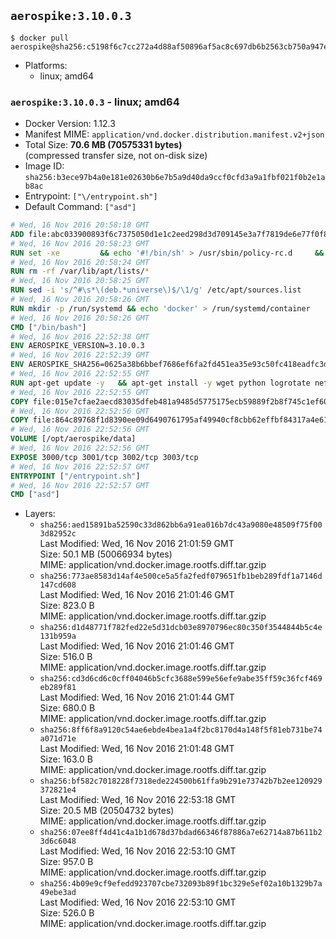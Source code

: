 ## `aerospike:3.10.0.3`

```console
$ docker pull aerospike@sha256:c5198f6c7cc272a4d88af50896af5ac8c697db6b2563cb750a947e59f2eca84d
```

-	Platforms:
	-	linux; amd64

### `aerospike:3.10.0.3` - linux; amd64

-	Docker Version: 1.12.3
-	Manifest MIME: `application/vnd.docker.distribution.manifest.v2+json`
-	Total Size: **70.6 MB (70575331 bytes)**  
	(compressed transfer size, not on-disk size)
-	Image ID: `sha256:b3ece97b4a0e181e02630b6e7b5a9d40da9ccf0cfd3a9a1fbf021f0b2e1ab8ac`
-	Entrypoint: `["\/entrypoint.sh"]`
-	Default Command: `["asd"]`

```dockerfile
# Wed, 16 Nov 2016 20:58:18 GMT
ADD file:abc033900893f6c7375050d1e1c2eed298d3d709145e3a7f7819de6e77f0f835 in / 
# Wed, 16 Nov 2016 20:58:23 GMT
RUN set -xe 		&& echo '#!/bin/sh' > /usr/sbin/policy-rc.d 	&& echo 'exit 101' >> /usr/sbin/policy-rc.d 	&& chmod +x /usr/sbin/policy-rc.d 		&& dpkg-divert --local --rename --add /sbin/initctl 	&& cp -a /usr/sbin/policy-rc.d /sbin/initctl 	&& sed -i 's/^exit.*/exit 0/' /sbin/initctl 		&& echo 'force-unsafe-io' > /etc/dpkg/dpkg.cfg.d/docker-apt-speedup 		&& echo 'DPkg::Post-Invoke { "rm -f /var/cache/apt/archives/*.deb /var/cache/apt/archives/partial/*.deb /var/cache/apt/*.bin || true"; };' > /etc/apt/apt.conf.d/docker-clean 	&& echo 'APT::Update::Post-Invoke { "rm -f /var/cache/apt/archives/*.deb /var/cache/apt/archives/partial/*.deb /var/cache/apt/*.bin || true"; };' >> /etc/apt/apt.conf.d/docker-clean 	&& echo 'Dir::Cache::pkgcache ""; Dir::Cache::srcpkgcache "";' >> /etc/apt/apt.conf.d/docker-clean 		&& echo 'Acquire::Languages "none";' > /etc/apt/apt.conf.d/docker-no-languages 		&& echo 'Acquire::GzipIndexes "true"; Acquire::CompressionTypes::Order:: "gz";' > /etc/apt/apt.conf.d/docker-gzip-indexes 		&& echo 'Apt::AutoRemove::SuggestsImportant "false";' > /etc/apt/apt.conf.d/docker-autoremove-suggests
# Wed, 16 Nov 2016 20:58:24 GMT
RUN rm -rf /var/lib/apt/lists/*
# Wed, 16 Nov 2016 20:58:25 GMT
RUN sed -i 's/^#\s*\(deb.*universe\)$/\1/g' /etc/apt/sources.list
# Wed, 16 Nov 2016 20:58:26 GMT
RUN mkdir -p /run/systemd && echo 'docker' > /run/systemd/container
# Wed, 16 Nov 2016 20:58:26 GMT
CMD ["/bin/bash"]
# Wed, 16 Nov 2016 22:52:38 GMT
ENV AEROSPIKE_VERSION=3.10.0.3
# Wed, 16 Nov 2016 22:52:39 GMT
ENV AEROSPIKE_SHA256=0625a38b6bbef7686ef6fa2fd451ea35e93c50fc418eadfc3d7e5181451ed672
# Wed, 16 Nov 2016 22:52:55 GMT
RUN apt-get update -y   && apt-get install -y wget python logrotate net-tools iproute2 iputils-ping   && wget "https://www.aerospike.com/artifacts/aerospike-server-community/${AEROSPIKE_VERSION}/aerospike-server-community-${AEROSPIKE_VERSION}-ubuntu16.04.tgz" -O aerospike-server.tgz   && echo "$AEROSPIKE_SHA256 *aerospike-server.tgz" | sha256sum -c -   && mkdir aerospike   && tar xzf aerospike-server.tgz --strip-components=1 -C aerospike   && dpkg -i aerospike/aerospike-server-*.deb   && mkdir -p /var/log/aerospike/   && mkdir -p /var/run/aerospike/   && rm -rf aerospike-server.tgz aerospike /var/lib/apt/lists/*   && dpkg -r wget openssl ca-certificates   && dpkg --purge wget ca-certificates openssl   && apt-get purge -y
# Wed, 16 Nov 2016 22:52:55 GMT
COPY file:015e7cfae2aecd83035dfeb481a9485d5775175ecb59889f2b8f745c1ef60573 in /etc/aerospike/aerospike.conf 
# Wed, 16 Nov 2016 22:52:56 GMT
COPY file:864c89768f1d8390ee09d6490761795af49940cf8cbb62effbf84317a4e61cd2 in /entrypoint.sh 
# Wed, 16 Nov 2016 22:52:56 GMT
VOLUME [/opt/aerospike/data]
# Wed, 16 Nov 2016 22:52:56 GMT
EXPOSE 3000/tcp 3001/tcp 3002/tcp 3003/tcp
# Wed, 16 Nov 2016 22:52:57 GMT
ENTRYPOINT ["/entrypoint.sh"]
# Wed, 16 Nov 2016 22:52:57 GMT
CMD ["asd"]
```

-	Layers:
	-	`sha256:aed15891ba52590c33d862bb6a91ea016b7dc43a9080e48509f75f003d82952c`  
		Last Modified: Wed, 16 Nov 2016 21:01:59 GMT  
		Size: 50.1 MB (50066934 bytes)  
		MIME: application/vnd.docker.image.rootfs.diff.tar.gzip
	-	`sha256:773ae8583d14af4e500ce5a5fa2fedf079651fb1beb289fdf1a7146d147cd608`  
		Last Modified: Wed, 16 Nov 2016 21:01:46 GMT  
		Size: 823.0 B  
		MIME: application/vnd.docker.image.rootfs.diff.tar.gzip
	-	`sha256:d1d48771f782fed22e5d31dcb03e8970796ec80c350f3544844b5c4e131b959a`  
		Last Modified: Wed, 16 Nov 2016 21:01:46 GMT  
		Size: 516.0 B  
		MIME: application/vnd.docker.image.rootfs.diff.tar.gzip
	-	`sha256:cd3d6cd6c0cff04046b5cfc3688e599e56efe9abe35ff59c36fcf469eb289f81`  
		Last Modified: Wed, 16 Nov 2016 21:01:44 GMT  
		Size: 680.0 B  
		MIME: application/vnd.docker.image.rootfs.diff.tar.gzip
	-	`sha256:8ff6f8a9120c54ae6ebde4bea1a4f2bc8170d4a148f5f81eb731be74a071d71e`  
		Last Modified: Wed, 16 Nov 2016 21:01:48 GMT  
		Size: 163.0 B  
		MIME: application/vnd.docker.image.rootfs.diff.tar.gzip
	-	`sha256:bf582c7018228f7318ede224500b61ffa9b291e73742b7b2ee120929372821e4`  
		Last Modified: Wed, 16 Nov 2016 22:53:18 GMT  
		Size: 20.5 MB (20504732 bytes)  
		MIME: application/vnd.docker.image.rootfs.diff.tar.gzip
	-	`sha256:07ee8ff4d41c4a1b1d678d37bdad66346f87886a7e62714a87b611b23d6c6048`  
		Last Modified: Wed, 16 Nov 2016 22:53:10 GMT  
		Size: 957.0 B  
		MIME: application/vnd.docker.image.rootfs.diff.tar.gzip
	-	`sha256:4b09e9cf9efedd923707cbe732093b89f1bc329e5ef02a10b1329b7a49ebe3ad`  
		Last Modified: Wed, 16 Nov 2016 22:53:10 GMT  
		Size: 526.0 B  
		MIME: application/vnd.docker.image.rootfs.diff.tar.gzip
